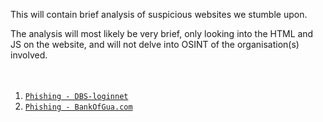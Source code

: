 This will contain brief analysis of suspicious websites we stumble upon.

The analysis will most likely be very brief, only looking into the HTML and JS on the website, and will not delve into OSINT of the organisation(s) involved.
<br/><br/><br/>
1. [`Phishing - DBS-loginnet`](<Phishing - DBS-login.net\Phishing - DBS-login.net.md>)
2. [`Phishing - BankOfGua.com`](<Phishing - BankOfGua.com\Phishing - BankOfGua.com.md>)
